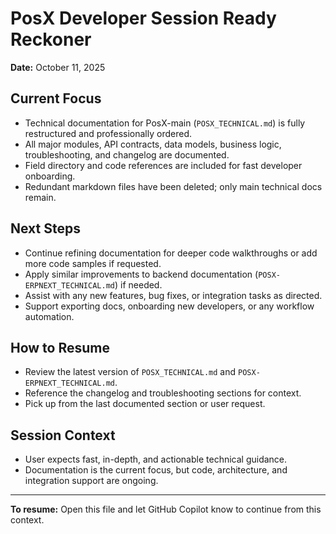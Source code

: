 # PosX Developer Session Ready Reckoner

**Date:** October 11, 2025

## Current Focus
- Technical documentation for PosX-main (`POSX_TECHNICAL.md`) is fully restructured and professionally ordered.
- All major modules, API contracts, data models, business logic, troubleshooting, and changelog are documented.
- Field directory and code references are included for fast developer onboarding.
- Redundant markdown files have been deleted; only main technical docs remain.

## Next Steps
- Continue refining documentation for deeper code walkthroughs or add more code samples if requested.
- Apply similar improvements to backend documentation (`POSX-ERPNEXT_TECHNICAL.md`) if needed.
- Assist with any new features, bug fixes, or integration tasks as directed.
- Support exporting docs, onboarding new developers, or any workflow automation.

## How to Resume
- Review the latest version of `POSX_TECHNICAL.md` and `POSX-ERPNEXT_TECHNICAL.md`.
- Reference the changelog and troubleshooting sections for context.
- Pick up from the last documented section or user request.

## Session Context
- User expects fast, in-depth, and actionable technical guidance.
- Documentation is the current focus, but code, architecture, and integration support are ongoing.

---
**To resume:** Open this file and let GitHub Copilot know to continue from this context.
